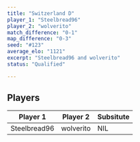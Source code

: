 ```yaml
---
title: "Switzerland D"
player_1: "Steelbread96"
player_2: "wolverito"
match_difference: "0-1"
map_difference: "0-3"
seed: "#123"
average_elo: "1121"
excerpt: "Steelbread96 and wolverito"
status: "Qualified"

---
```

## Players

| Player 1 | Player 2 | Subsitute |
| -- | -- | -- |
| Steelbread96 | wolverito | NIL |
